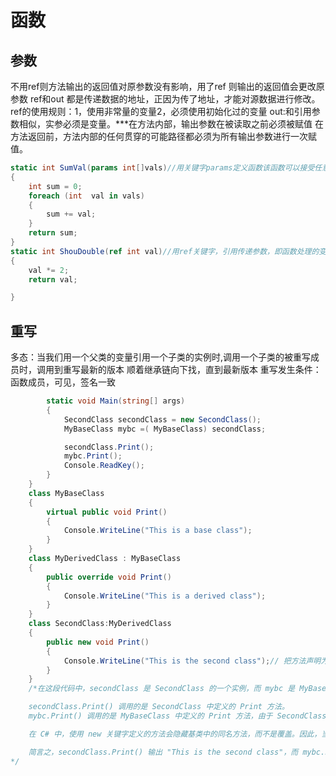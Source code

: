 # 函数

## 参数
不用ref则方法输出的返回值对原参数没有影响，用了ref 则输出的返回值会更改原参数
ref和out 都是传递数据的地址，正因为传了地址，才能对源数据进行修改。
ref的使用规则：1，使用非常量的变量2，必须使用初始化过的变量
out:和引用参数相似，实参必须是变量。***在方法内部，输出参数在被读取之前必须被赋值
在方法返回前，方法内部的任何贯穿的可能路径都必须为所有输出参数进行一次赋值。
```cs
static int SumVal(params int[]vals)//用关键字params定义函数该函数可以接受任意个int值（但不接受其他类型的参数）
{
    int sum = 0;
    foreach (int  val in vals)
    {
        sum += val;
    }
    return sum;
}
static int ShouDouble(ref int val)//用ref关键字，引用传递参数，即函数处理的变量与函数中的变量相同，改变这个函数中的变量的操作会影响用作参数的变量值
{
    val *= 2;
    return val;

}
```

## 重写
多态：当我们用一个父类的变量引用一个子类的实例时,调用一个子类的被重写成员时，调用到重写最新的版本
顺着继承链向下找，直到最新版本
重写发生条件：函数成员，可见，签名一致
```cs
        static void Main(string[] args)
        {
            SecondClass secondClass = new SecondClass();
            MyBaseClass mybc =( MyBaseClass) secondClass;

            secondClass.Print();
            mybc.Print();
            Console.ReadKey();
        }
    }
    class MyBaseClass
    {
        virtual public void Print()
        {
            Console.WriteLine("This is a base class");
        }
    }
    class MyDerivedClass : MyBaseClass
    {
        public override void Print()
        {
            Console.WriteLine("This is a derived class");
        }
    }
    class SecondClass:MyDerivedClass
    {
        public new void Print()
        {
            Console.WriteLine("This is the second class");// 把方法声明为override，那么它会覆写方法的两个低派生级别的版本
        }
    }
    /*在这段代码中，secondClass 是 SecondClass 的一个实例，而 mybc 是 MyBaseClass 类型的引用，指向同一个 SecondClass 实例。具体解析如下：

    secondClass.Print() 调用的是 SecondClass 中定义的 Print 方法。
    mybc.Print() 调用的是 MyBaseClass 中定义的 Print 方法，由于 SecondClass 中的 Print 方法是一个新的方法（用 new 关键字定义），它并不会被当作对 MyBaseClass 中方法的覆盖。

    在 C# 中，使用 new 关键字定义的方法会隐藏基类中的同名方法，而不是覆盖。因此，当你通过基类引用 (mybc) 调用 Print 方法时，它会调用基类 (MyBaseClass) 中的 Print 方法，而不是 SecondClass 中的方法。

    简言之，secondClass.Print() 输出 "This is the second class"，而 mybc.Print() 输出 "This is a derived class"，因为 Print 方法在 SecondClass 中被隐藏了，而不是覆盖。
*/
```


